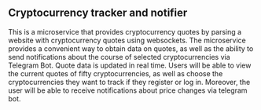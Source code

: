 ## Сryptocurrency tracker and notifier
This is a microservice that provides cryptocurrency quotes by parsing a website with cryptocurrency quotes using websockets. The microservice provides a convenient way to obtain data on quotes, as well as the ability to send notifications about the course of selected cryptocurrencies via Telegram Bot. Quote data is updated in real time. Users will be able to view the current quotes of fifty cryptocurrencies, as well as choose the cryptocurrencies they want to track if they register or log in. Moreover, the user will be able to receive notifications about price changes via telegram bot.
